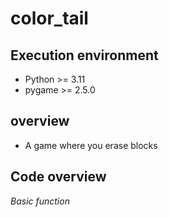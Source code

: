 # color_tail
## __Execution environment__
- Python >= 3.11
- pygame >= 2.5.0

## __overview__
- A game where you erase blocks

## __Code overview__

_Basic function_

